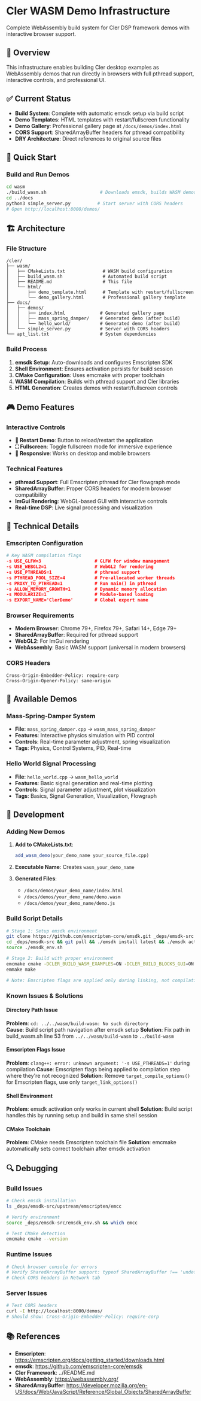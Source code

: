 # Cler WASM Demo Infrastructure

Complete WebAssembly build system for Cler DSP framework demos with interactive browser support.

## 🎯 Overview

This infrastructure enables building Cler desktop examples as WebAssembly demos that run directly in browsers with full pthread support, interactive controls, and professional UI.

## ✅ Current Status

- **Build System**: Complete with automatic emsdk setup via build script
- **Demo Templates**: HTML templates with restart/fullscreen functionality  
- **Demo Gallery**: Professional gallery page at `/docs/demos/index.html`
- **CORS Support**: SharedArrayBuffer headers for pthread compatibility
- **DRY Architecture**: Direct references to original source files

## 🚀 Quick Start

### Build and Run Demos
```bash
cd wasm
./build_wasm.sh                    # Downloads emsdk, builds WASM demos
cd ../docs  
python3 simple_server.py          # Start server with CORS headers
# Open http://localhost:8000/demos/
```

## 🏗️ Architecture

### File Structure
```
/cler/
├── wasm/
│   ├── CMakeLists.txt              # WASM build configuration
│   ├── build_wasm.sh               # Automated build script
│   ├── README.md                   # This file
│   └── html/
│       ├── demo_template.html      # Template with restart/fullscreen
│       └── demo_gallery.html       # Professional gallery template
├── docs/
│   ├── demos/
│   │   ├── index.html             # Generated gallery page
│   │   ├── mass_spring_damper/    # Generated demo (after build)
│   │   └── hello_world/           # Generated demo (after build)
│   └── simple_server.py           # Server with CORS headers
└── apt_list.txt                   # System dependencies
```

### Build Process
1. **emsdk Setup**: Auto-downloads and configures Emscripten SDK
2. **Shell Environment**: Ensures activation persists for build session  
3. **CMake Configuration**: Uses emcmake with proper toolchain
4. **WASM Compilation**: Builds with pthread support and Cler libraries
5. **HTML Generation**: Creates demos with restart/fullscreen controls

## 🎮 Demo Features

### Interactive Controls
- **🔄 Restart Demo**: Button to reload/restart the application
- **⛶ Fullscreen**: Toggle fullscreen mode for immersive experience
- **📱 Responsive**: Works on desktop and mobile browsers

### Technical Features  
- **pthread Support**: Full Emscripten pthread for Cler flowgraph mode
- **SharedArrayBuffer**: Proper CORS headers for modern browser compatibility
- **ImGui Rendering**: WebGL-based GUI with interactive controls
- **Real-time DSP**: Live signal processing and visualization

## 🔧 Technical Details

### Emscripten Configuration
```cmake
# Key WASM compilation flags
-s USE_GLFW=3                    # GLFW for window management
-s USE_WEBGL2=1                  # WebGL2 for rendering
-s USE_PTHREADS=1                # pthread support
-s PTHREAD_POOL_SIZE=4           # Pre-allocated worker threads
-s PROXY_TO_PTHREAD=1            # Run main() in pthread
-s ALLOW_MEMORY_GROWTH=1         # Dynamic memory allocation
-s MODULARIZE=1                  # Module-based loading
-s EXPORT_NAME='ClerDemo'        # Global export name
```

### Browser Requirements
- **Modern Browser**: Chrome 79+, Firefox 79+, Safari 14+, Edge 79+
- **SharedArrayBuffer**: Required for pthread support
- **WebGL2**: For ImGui rendering
- **WebAssembly**: Basic WASM support (universal in modern browsers)

### CORS Headers
```
Cross-Origin-Embedder-Policy: require-corp
Cross-Origin-Opener-Policy: same-origin
```

## 🎪 Available Demos

### Mass-Spring-Damper System
- **File**: `mass_spring_damper.cpp` → `wasm_mass_spring_damper`
- **Features**: Interactive physics simulation with PID control
- **Controls**: Real-time parameter adjustment, spring visualization
- **Tags**: Physics, Control Systems, PID, Real-time

### Hello World Signal Processing  
- **File**: `hello_world.cpp` → `wasm_hello_world`
- **Features**: Basic signal generation and real-time plotting
- **Controls**: Signal parameter adjustment, plot visualization
- **Tags**: Basics, Signal Generation, Visualization, Flowgraph

## 🔨 Development

### Adding New Demos
1. **Add to CMakeLists.txt**:
   ```cmake
   add_wasm_demo(your_demo_name your_source_file.cpp)
   ```

2. **Executable Name**: Creates `wasm_your_demo_name` 
3. **Generated Files**: 
   - `/docs/demos/your_demo_name/index.html`
   - `/docs/demos/your_demo_name/demo.wasm`
   - `/docs/demos/your_demo_name/demo.js`

### Build Script Details
```bash
# Stage 1: Setup emsdk environment
git clone https://github.com/emscripten-core/emsdk.git _deps/emsdk-src
cd _deps/emsdk-src && git pull && ./emsdk install latest && ./emsdk activate latest
source ./emsdk_env.sh

# Stage 2: Build with proper environment  
emcmake cmake -DCLER_BUILD_WASM_EXAMPLES=ON -DCLER_BUILD_BLOCKS_GUI=ON
emmake make

# Note: Emscripten flags are applied only during linking, not compilation
```

### Known Issues & Solutions

#### Directory Path Issue
**Problem**: `cd: ../../wasm/build-wasm: No such directory`  
**Cause**: Build script path navigation after emsdk setup
**Solution**: Fix path in build_wasm.sh line 53 from `../../wasm/build-wasm` to `../build-wasm`

#### Emscripten Flags Issue
**Problem**: `clang++: error: unknown argument: '-s USE_PTHREADS=1'` during compilation
**Cause**: Emscripten flags being applied to compilation step where they're not recognized
**Solution**: Remove `target_compile_options()` for Emscripten flags, use only `target_link_options()`

#### Shell Environment 
**Problem**: emsdk activation only works in current shell
**Solution**: Build script handles this by running setup and build in same shell session

#### CMake Toolchain
**Problem**: CMake needs Emscripten toolchain file
**Solution**: emcmake automatically sets correct toolchain after emsdk activation

## 🔍 Debugging

### Build Issues
```bash
# Check emsdk installation
ls _deps/emsdk-src/upstream/emscripten/emcc

# Verify environment 
source _deps/emsdk-src/emsdk_env.sh && which emcc

# Test CMake detection
emcmake cmake --version
```

### Runtime Issues
```bash
# Check browser console for errors
# Verify SharedArrayBuffer support: typeof SharedArrayBuffer !== 'undefined'
# Check CORS headers in Network tab
```

### Server Issues  
```bash
# Test CORS headers
curl -I http://localhost:8000/demos/
# Should show: Cross-Origin-Embedder-Policy: require-corp
```

## 📚 References

- **Emscripten**: https://emscripten.org/docs/getting_started/downloads.html
- **emsdk**: https://github.com/emscripten-core/emsdk  
- **Cler Framework**: ../README.md
- **WebAssembly**: https://webassembly.org/
- **SharedArrayBuffer**: https://developer.mozilla.org/en-US/docs/Web/JavaScript/Reference/Global_Objects/SharedArrayBuffer